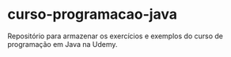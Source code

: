 # curso-programacao-java
Repositório para armazenar os exercícios e exemplos do curso de programação em Java na Udemy.
